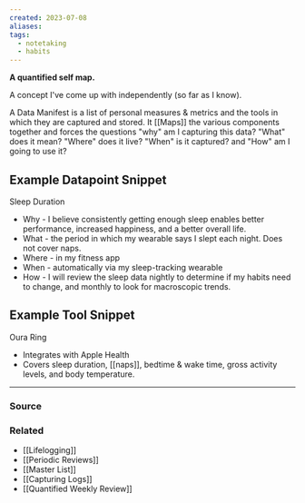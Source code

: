 ```yaml
---
created: 2023-07-08
aliases: 
tags:
  - notetaking
  - habits
---
```

**A quantified self map.**

A concept I've come up with independently (so far as I know).

A Data Manifest is a list of personal measures & metrics and the tools in which they are captured and stored. It [[Maps]] the various components together and forces the questions "why" am I capturing this data? "What" does it mean? "Where" does it live? "When" is it captured? and "How" am I going to use it?

## Example Datapoint Snippet

Sleep Duration

- Why - I believe consistently getting enough sleep enables better performance, increased happiness, and a better overall life.
- What - the period in which my wearable says I slept each night. Does not cover naps.
- Where - in my fitness app
- When - automatically via my sleep-tracking wearable
- How - I will review the sleep data nightly to determine if my habits need to change, and monthly to look for macroscopic trends.

## Example Tool Snippet

Oura Ring

- Integrates with Apple Health
- Covers sleep duration, [[naps]], bedtime & wake time, gross activity levels, and body temperature.

****
### Source

### Related
- [[Lifelogging]]
- [[Periodic Reviews]]
- [[Master List]]
- [[Capturing Logs]]
- [[Quantified Weekly Review]]